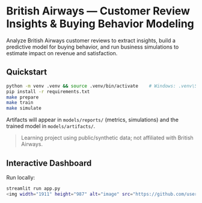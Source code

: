 # British Airways — Customer Review Insights & Buying Behavior Modeling

Analyze British Airways customer reviews to extract insights, build a predictive model for buying behavior, and run business simulations to estimate impact on revenue and satisfaction.

## Quickstart
```bash
python -m venv .venv && source .venv/bin/activate    # Windows: .venv\Scripts\activate
pip install -r requirements.txt
make prepare
make train
make simulate
```
Artifacts will appear in `models/reports/` (metrics, simulations) and the trained model in `models/artifacts/`.

> Learning project using public/synthetic data; not affiliated with British Airways.

## Interactive Dashboard
Run locally:
```bash
streamlit run app.py
<img width="1911" height="987" alt="image" src="https://github.com/user-attachments/assets/876ecd1e-d7b1-402b-a881-3e5169eb98cc" />
